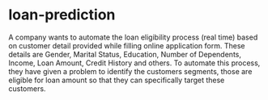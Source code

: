 # loan-prediction
A company wants to automate the loan eligibility process (real time) based on customer detail provided while filling online application form. These details are Gender, Marital Status, Education, Number of Dependents, Income, Loan Amount, Credit History and others. To automate this process, they have given a problem to identify the customers segments, those are eligible for loan amount so that they can specifically target these customers.
